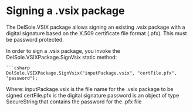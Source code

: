 # Signing a .vsix package #

The DelSole.VSIX package allows signing an existing .vsix package with a digital signature based on the X.509 certificate file format (.pfx). This must be password protected.

In order to sign a .vsix package, you invoke the DelSole.VSIXPackage.SignVsix static method:

    ```csharp
    DelSole.VSIXPackage.SignVsix("inputPackage.vsix", "certFile.pfx", "password");

Where:
inputPackage.vsix is the file name for the .vsix package to be signed
certFile.pfx is the digital signature
password is an object of type SecureString that contains the password for the .pfx file
